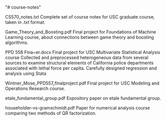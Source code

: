 "# course-notes" 

CS570_notes.txt
	Complete set of course notes for USC graduate course, taken in .txt format.
	
Game_Theory_and_Boosting.pdf
	Final project for Foundations of Machine Learning course, about connections between game theory and boosting algorithms.
	
PPD 558 Fina~er.docx
	Final project for USC Multivariate Statistical Analysis course
	Collected and preprocessed heterogeneous data from several sources to examine structural elements of California police departments associated with lethal force per capita. Carefully designed regression and analysis using Stata
	
Wintner_Mose_PPD557_finalproject.pdf
	Final project for USC Modeling and Operations Research course.
	
etale_fundamental_group.pdf
	Expository paper on etale fundamental group.
	
householder-vs-gramschmidt.pdf
	Paper for numerical analysis course comparing two methods of QR factorization.